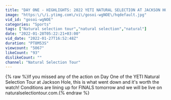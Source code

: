 ```yaml
---
title: "DAY ONE - HIGHLIGHTS: 2022 YETI NATURAL SELECTION AT JACKSON HOLE"
image: "https:\/\/i.ytimg.com\/vi\/gosoi-wgNOE\/hqdefault.jpg"
vid_id: "gosoi-wgNOE"
categories: "Sports"
tags: ["Natural selection tour","natural selection","natural"]
date: "2022-01-28T05:22:21+03:00"
vid_date: "2022-01-27T16:52:48Z"
duration: "PT8M53S"
viewcount: "5067"
likeCount: "93"
dislikeCount: ""
channel: "Natural Selection Tour"
---
```

{% raw %}If you missed any of the action on Day One of the YETI Natural Selection Tour at Jackson Hole, this is what went down and it's worth the watch!  Conditions are lining up for FINALS tomorrow and we will be live on naturalselectiontour.com.{% endraw %}
